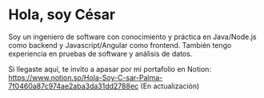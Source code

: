 # Hola, soy César

Soy un ingeniero de software con conocimiento y práctica en Java/Node.js como backend y Javascript/Angular como frontend. También tengo experiencia en pruebas de software y análisis de datos.

Si llegaste aquí, te invito a apasar por mi portafolio en Notion: https://www.notion.so/Hola-Soy-C-sar-Palma-7f0460a87c974ae2aba3da31dd2788ec (En actualización)
